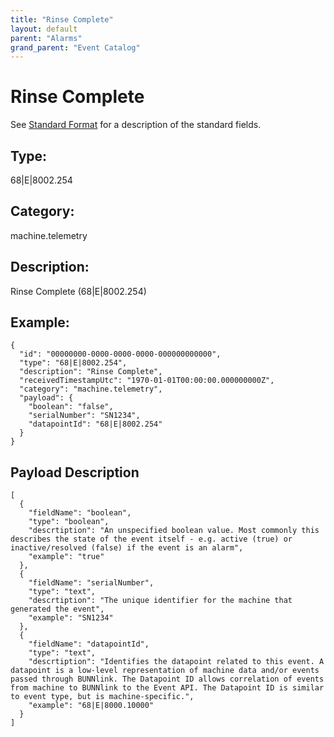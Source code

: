 ```yaml
---
title: "Rinse Complete"
layout: default
parent: "Alarms"
grand_parent: "Event Catalog"
---
```


# Rinse Complete

See [Standard Format](/event-subscriptions/event-format) for a description of the standard fields.

## Type:

68\|E\|8002.254

## Category:

machine.telemetry

## Description: 

Rinse Complete (68\|E\|8002.254)

## Example:

```
{
  "id": "00000000-0000-0000-0000-000000000000",
  "type": "68|E|8002.254",
  "description": "Rinse Complete",
  "receivedTimestampUtc": "1970-01-01T00:00:00.000000000Z",
  "category": "machine.telemetry",
  "payload": {
    "boolean": "false",
    "serialNumber": "SN1234",
    "datapointId": "68|E|8002.254"
  }
}
```

## Payload Description

```
[
  {
    "fieldName": "boolean",
    "type": "boolean",
    "descrtiption": "An unspecified boolean value. Most commonly this describes the state of the event itself - e.g. active (true) or inactive/resolved (false) if the event is an alarm",
    "example": "true"
  },
  {
    "fieldName": "serialNumber",
    "type": "text",
    "descrtiption": "The unique identifier for the machine that generated the event",
    "example": "SN1234"
  },
  {
    "fieldName": "datapointId",
    "type": "text",
    "descrtiption": "Identifies the datapoint related to this event. A datapoint is a low-level representation of machine data and/or events passed through BUNNlink. The Datapoint ID allows correlation of events from machine to BUNNlink to the Event API. The Datapoint ID is similar to event type, but is machine-specific.",
    "example": "68|E|8000.10000"
  }
]
```

